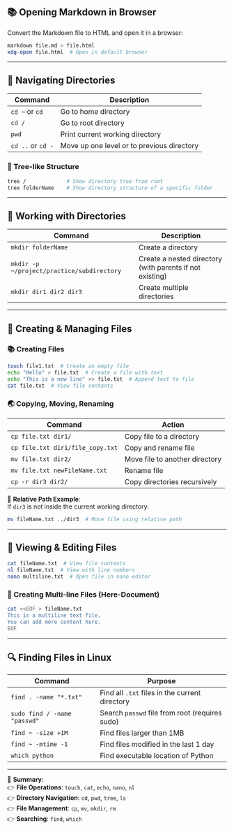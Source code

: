 
## 📚 Opening Markdown in Browser

Convert the Markdown file to HTML and open it in a browser:

```bash
markdown file.md > file.html
xdg-open file.html  # Open in default browser
```

---

## 📂 Navigating Directories

|Command|Description|
|---|---|
|`cd ~` or `cd`|Go to home directory|
|`cd /`|Go to root directory|
|`pwd`|Print current working directory|
|`cd ..` or `cd -`|Move up one level or to previous directory|

### 💑 Tree-like Structure

```bash
tree /             # Show directory tree from root
tree folderName    # Show directory structure of a specific folder
```

---

## 📁 Working with Directories

|Command|Description|
|---|---|
|`mkdir folderName`|Create a directory|
|`mkdir -p ~/project/practice/subdirectory`|Create a nested directory (with parents if not existing)|
|`mkdir dir1 dir2 dir3`|Create multiple directories|

---

## 📝 Creating & Managing Files

### 📚 Creating Files

```bash
touch file1.txt  # Create an empty file
echo "Hello" > file.txt  # Create a file with text
echo "This is a new line" >> file.txt  # Append text to file
cat file.txt  # View file contents
```

### 🌏 Copying, Moving, Renaming

|Command|Action|
|---|---|
|`cp file.txt dir1/`|Copy file to a directory|
|`cp file.txt dir1/file_copy.txt`|Copy and rename file|
|`mv file.txt dir2/`|Move file to another directory|
|`mv file.txt newFileName.txt`|Rename file|
|`cp -r dir3 dir2/`|Copy directories recursively|

🔹 **Relative Path Example**:  
If `dir3` is not inside the current working directory:

```bash
mv fileName.txt ../dir3  # Move file using relative path
```

---

## 💒 Viewing & Editing Files

```bash
cat fileName.txt  # View file contents
nl fileName.txt  # View with line numbers
nano multiline.txt  # Open file in nano editor
```

### 🔽 Creating Multi-line Files (Here-Document)

```bash
cat <<EOF > fileName.txt
This is a multiline text file.
You can add more content here.
EOF
```

---

## 🔍 Finding Files in Linux

|Command|Purpose|
|---|---|
|`find . -name "*.txt"`|Find all `.txt` files in the current directory|
|`sudo find / -name "passwd"`|Search `passwd` file from root (requires sudo)|
|`find ~ -size +1M`|Find files larger than 1MB|
|`find ~ -mtime -1`|Find files modified in the last 1 day|
|`which python`|Find executable location of Python|

---

🎯 **Summary**:  
👉 **File Operations**: `touch`, `cat`, `echo`, `nano`, `nl`  
👉 **Directory Navigation**: `cd`, `pwd`, `tree`, `ls`  
👉 **File Management**: `cp`, `mv`, `mkdir`, `rm`  
👉 **Searching**: `find`, `which`
